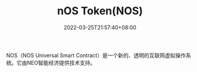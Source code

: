 ﻿---
weight: 
title: "nOS Token(NOS)"
description: "NOS（NOS Universal Smart Contract）是一个新的、透明的互联网虚拟操作系统"
date: 2022-03-25T21:57:40+08:00
lastmod: 2022-03-25T16:45:40+08:00
draft: false
authors: ["Metabd"]
featuredImage: "nos-tokennos.webp"
link: ""
tags: ["数字代币","nOS Token(NOS)"]
categories: ["navigation"]
navigation: ["数字代币"]
lightgallery: true
toc: true
pinned: false
recommend: false
recommend1: false
---
NOS（NOS Universal Smart Contract）是一个新的、透明的互联网虚拟操作系统。它由NEO智能经济提供技术支持。
